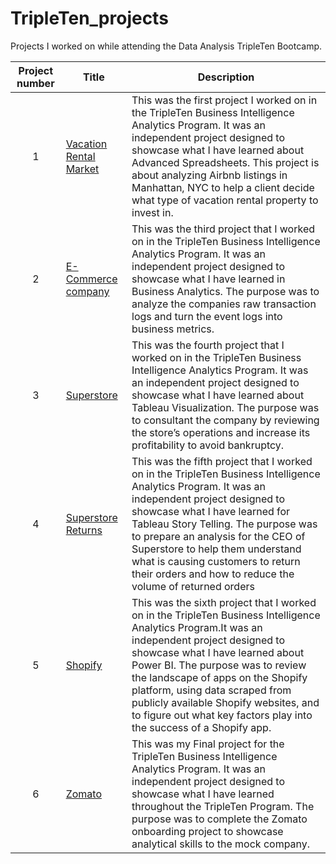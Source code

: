 # TripleTen_projects
Projects I worked on while attending the Data Analysis TripleTen Bootcamp.


| Project number | Title | Description |
| :-----------: | ----------- |----------- |
| 1 | [Vacation Rental Market](https://github.com/mudumbaigth/Dataprojects_Tripleten/tree/main/Vacation%20Rental%20Market)| This was the first project I worked on in the TripleTen Business Intelligence Analytics Program. It was an independent project designed to showcase what I have learned about Advanced Spreadsheets. This project is about analyzing Airbnb listings in Manhattan, NYC to help a client decide what type of vacation rental property to invest in.|
| 2| [E-Commerce company](https://github.com/mudumbaigth/Dataprojects_Tripleten/tree/main/E-Commerce%20company) | This was the third project that I worked on in the TripleTen Business Intelligence Analytics Program. It was an independent project designed to showcase what I have learned in Business Analytics. The purpose was to analyze the companies raw transaction logs and turn the event logs into business metrics.|
| 3 | [Superstore](https://github.com/mudumbaigth/Dataprojects_Tripleten/tree/main/Superstore) | This was the fourth project that I worked on in the TripleTen Business Intelligence Analytics Program. It was an independent project designed to showcase what I have learned about Tableau Visualization. The purpose was to consultant the company by reviewing the store’s operations and increase its profitability to avoid bankruptcy. |
| 4 |[Superstore Returns](https://github.com/mudumbaigth/Dataprojects_Tripleten/tree/main/Superstore%20Returns) | This was the fifth project that I worked on in the TripleTen Business Intelligence Analytics Program. It was an independent project designed to showcase what I have learned for Tableau Story Telling. The purpose was to prepare an analysis for the CEO of Superstore to help them understand what is causing customers to return their orders and how to reduce the volume of returned orders |
| 5 | [Shopify](https://github.com/mudumbaigth/Dataprojects_Tripleten/tree/main/Shopify) | This was the sixth project that I worked on in the TripleTen Business Intelligence Analytics Program.It was an independent project designed to showcase what I have learned about Power BI. The purpose was to review the landscape of apps on the Shopify platform, using data scraped from publicly available Shopify websites, and to figure out what key factors play into the success of a Shopify app. |
| 6 | [Zomato](https://github.com/mudumbaigth/Dataprojects_Tripleten/tree/main/Zomato) | This was my Final project for the TripleTen Business Intelligence Analytics Program. It was an independent project designed to showcase what I have learned throughout the TripleTen Program. The purpose was to complete the Zomato onboarding project to showcase analytical skills to the mock company. |


